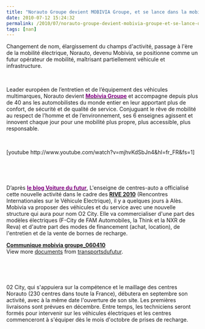 ```yaml
---
title: "Norauto Groupe devient MOBIVIA Groupe, et se lance dans la mobilité électrique"
date: 2010-07-12 15:24:32
permalink: /2010/07/norauto-groupe-devient-mobivia-groupe-et-se-lance-dans-la-mobilite-electrique.html
tags: [nan]
---
```


<p class="MsoNormal"><span>Changement de nom, élargissement du champs d'activité, passage à l'ère de la mobilité électrique, Norauto, devenu Mobivia, se positionne comme un futur opérateur de mobilité, maîtrisant partiellement véhicule et infrastructure.  </span></p> <p class="MsoNormal"><span></span> </p> <p class="MsoNormal"><span>Leader européen de l’entretien et de l’équipement des véhicules multimarques, Norauto devient <strong><a href="http://www.mobiviagroupe.com/"><font color="#800080">Mobivia Groupe</font></a></strong> et accompagne depuis plus de 40 ans les automobilistes du monde entier en leur apportant plus de confort, de sécurité et de qualité de service. Conjuguant le rêve de mobilité au respect de l’homme et de l’environnement, ses 6 enseignes agissent et innovent chaque jour pour une mobilité plus propre, plus accessible, plus responsable.</span></p> <p class="MsoNormal"><span></span> </p>  [youtube http://www.youtube.com/watch?v=mjhvKdSbJn4&hl=fr_FR&fs=1] <p class="MsoNormal"><span></span> </p> <p class="MsoNormal"><span> </span></p> <p class="MsoNormal"><span>D’après <strong><a href="http://voituredufutur.blogspot.com/2010/07/norauto-devient-operateur-de-voitures.html"><font color="#800080">le blog Voiture du futur</font></a></strong>, L'enseigne de centres-auto a officialisé cette nouvelle activité dans le cadre des <strong><a href="http://www.rive2010-ales.fr/" target="_blank">RIVE 2010</a></strong> (Rencontres Internationales sur le Véhicule Electrique), il y a quelques jours à Alès. Mobivia va proposer des véhicules et du service avec une nouvelle structure qui aura pour nom O2 City. Elle va commercialiser d'une part des modèles électriques (F-City de FAM Automobiles, la Think et la NXR de Reva) et d'autre part des modes de financement (achat, location), de l'entretien et de la vente de bornes de recharge. </span></p> <p class="MsoNormal"><span></span></p> <div id="__ss_4735465"><strong><a href="http://www.slideshare.net/transportsdufutur/communique-mobivia-groupe060410" title="Communique mobivia groupe_060410">Communique mobivia groupe_060410</a></strong>   <div>View more <a href="http://www.slideshare.net/">documents</a> from <a href="http://www.slideshare.net/transportsdufutur">transportsdufutur</a>.</div></div>   <!--more-->  <p></p> <p class="MsoNormal"><span><a name="more"></a></span> </p> <p class="MsoNormal"><span> </span></p> <p class="MsoNormal"><span>02 City, qui s'appuiera sur la compétence et le maillage des centres Norauto (230 centres dans toute la France), débutera en septembre son activité, avec à la même date l'ouverture de son site. Les premières livraisons sont prévues en décembre. Entre temps, les techniciens seront formés pour intervenir sur les véhicules électriques et les centres commenceront à s'équiper dès le mois d'octobre de prises de recharge.</span></p>
